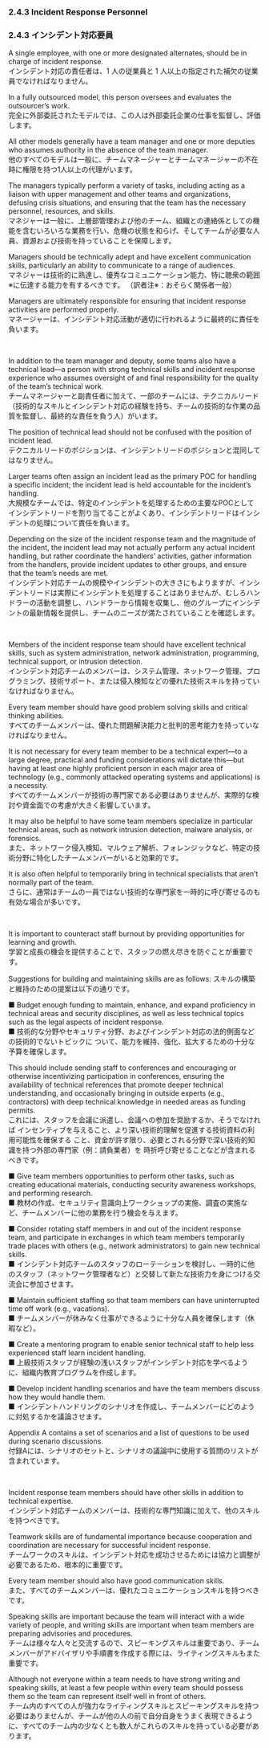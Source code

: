### 2.4.3 Incident Response Personnel 
### 2.4.3 インシデント対応要員  

A single employee, with one or more designated alternates, should be in charge of incident response.  
インシデント対応の責任者は、1 人の従業員と 1 人以上の指定された補欠の従業員でなければなりません。  

In a fully outsourced model, this person oversees and evaluates the outsourcer’s work.  
完全に外部委託されたモデルでは、この人は外部委託企業の仕事を監督し、評価します。  

All other models generally have a team manager and one or more deputies who assumes authority in the absence of the team manager.  
他のすべてのモデルは一般に、チームマネージャーとチームマネージャーの不在時に権限を持つ1人以上の代理がいます。   


The managers typically perform a variety of tasks, including acting as a liaison with upper management and other teams and organizations, defusing crisis situations, and ensuring that the team has the necessary personnel, resources, and skills.  
マネジャーは一般に、上層部管理および他のチーム、組織との連絡係としての機能を含むいろいろな業務を行い、危機の状態を和らげ、そしてチームが必要な人員、資源および技術を持っていることを保障します。   

Managers should be technically adept and have excellent communication skills, particularly an ability to communicate to a range of audiences.  
マネジャーは技術的に熟達し、優秀なコミュニケーション能力、特に聴衆の範囲※に伝達する能力を有するべきです。 
（訳者注※：おそらく関係者一般）  

Managers are ultimately responsible for ensuring that incident response activities are performed properly.  
マネージャーは、インシデント対応活動が適切に行われるように最終的に責任を負います。  

<br/>

In addition to the team manager and deputy, some teams also have a technical lead—a person with strong technical skills and incident response experience who assumes oversight of and final responsibility for the quality of the team’s technical work.  
チームマネージャーと副責任者に加えて、一部のチームには、テクニカルリード（技術的なスキルとインシデント対応の経験を持ち、チームの技術的な作業の品質を監督し、最終的な責任を負う人）がいます。  

The position of technical lead should not be confused with the position of incident lead.  
テクニカルリードのポジションは、インシデントリードのポジションと混同してはなりません。   

Larger teams often assign an incident lead as the primary POC for handling a specific incident; the incident lead is held accountable for the incident’s handling.  
大規模なチームでは、特定のインシデントを処理するための主要なPOCとしてインシデントリードを割り当てることがよくあり、インシデントリードはインシデントの処理について責任を負います。  

Depending on the size of the incident response team and the magnitude of the incident, the incident lead may not actually perform any actual incident handling, but rather coordinate the handlers’ activities, gather information from the handlers, provide incident updates to other groups, and ensure that the team’s needs are met.  
インシデント対応チームの規模やインシデントの大きさにもよりますが、インシデントリードは実際にインシデントを処理することはありませんが、むしろハンドラーの活動を調整し、ハンドラーから情報を収集し、他のグループにインシデントの最新情報を提供し、チームのニーズが満たされていることを確認します。  

<br/>

Members of the incident response team should have excellent technical skills, such as system administration, network administration, programming, technical support, or intrusion detection.  
インシデント対応チームのメンバーは、システム管理、ネットワーク管理、プログラミング、技術サポート、または侵入検知などの優れた技術スキルを持っていなければなりません。   

Every team member should have good problem solving skills and critical thinking abilities.  
すべてのチームメンバーは、優れた問題解決能力と批判的思考能力を持っていなければなりません。  

It is not necessary for every team member to be a technical expert—to a large degree, practical and funding considerations will dictate this—but having at least one highly proficient person in each major area of technology (e.g., commonly attacked operating systems and applications) is a necessity.  
すべてのチームメンバーが技術の専門家である必要はありませんが、実際的な検討や資金面での考慮が大きく影響しています。  

It may also be helpful to have some team members specialize in particular technical areas, such as network intrusion detection, malware analysis, or forensics.  
また、ネットワーク侵入検知、マルウェア解析、フォレンジックなど、特定の技術分野に特化したチームメンバーがいると効果的です。  


It is also often helpful to temporarily bring in technical specialists that aren’t normally part of the team.  
さらに、通常はチームの一員ではない技術的な専門家を一時的に呼び寄せるのも有効な場合が多いです。  

<br/>

It is important to counteract staff burnout by providing opportunities for learning and growth.  
学習と成長の機会を提供することで、スタッフの燃え尽きを防ぐことが重要です。  

Suggestions for building and maintaining skills are as follows: 
スキルの構築と維持のための提案は以下の通りです。  

■ Budget enough funding to maintain, enhance, and expand proficiency in technical areas and security disciplines, as well as less technical topics such as the legal aspects of incident response.  
■ 技術的な分野やセキュリティ分野、およびインシデント対応の法的側面などの技術的でないトピックに ついて、能力を維持、強化、拡大するための十分な予算を確保します。  

This should include sending staff to conferences and encouraging or otherwise incentivizing participation in conferences, ensuring the availability of technical references that promote deeper technical understanding, and occasionally bringing in outside experts (e.g., contractors) with deep technical knowledge in needed areas as funding permits.  
これには、スタッフを会議に派遣し、会議への参加を奨励するか、そうでなければ インセンティブを与えること、より深い技術的理解を促進する技術資料の利用可能性を確保する こと、資金が許す限り、必要とされる分野で深い技術的知識を持つ外部の専門家（例：請負業者）を 時折呼び寄せることなどが含まれるべきです。  


■ Give team members opportunities to perform other tasks, such as creating educational materials, conducting security awareness workshops, and performing research.  
■ 教材の作成、セキュリティ意識向上ワークショップの実施、調査の実施など、チームメンバーに他の業務を行う機会を与えます。  

■ Consider rotating staff members in and out of the incident response team, and participate in exchanges in which team members temporarily trade places with others (e.g., network administrators) to gain new technical skills.  
■ インシデント対応チームのスタッフのローテーションを検討し、一時的に他のスタッフ（ネットワーク管理者など）と交替して新たな技術力を身につける交流会に参加させます。  

■ Maintain sufficient staffing so that team members can have uninterrupted time off work (e.g., vacations).  
■ チームメンバーが休みなく仕事ができるように十分な人員を確保します（休暇など）。  


■ Create a mentoring program to enable senior technical staff to help less experienced staff learn incident handling.  
■ 上級技術スタッフが経験の浅いスタッフがインシデント対応を学べるように、組織内教育プログラムを作成します。 

■ Develop incident handling scenarios and have the team members discuss how they would handle them.  
■ インシデントハンドリングのシナリオを作成し、チームメンバーにどのように対処するかを議論させます。  

Appendix A contains a set of scenarios and a list of questions to be used during scenario discussions.  
付録Aには、シナリオのセットと、シナリオの議論中に使用する質問のリストが含まれています。  

<br/>

Incident response team members should have other skills in addition to technical expertise.  
インシデント対応チームのメンバーは、技術的な専門知識に加えて、他のスキルを持つべきです。  

Teamwork skills are of fundamental importance because cooperation and coordination are necessary for successful incident response.  
チームワークのスキルは、インシデント対応を成功させるためには協力と調整が必要であるため、根本的に重要です。  

Every team member should also have good communication skills.  
また、すべてのチームメンバーは、優れたコミュニケーションスキルを持つべきです。  

Speaking skills are important because the team will interact with a wide variety of people, and writing skills are important when team members are preparing advisories and procedures.  
チームは様々な人々と交流するので、スピーキングスキルは重要であり、チームメンバーがアドバイザリや手順書を作成する際には、ライティングスキルもまた重要です。  

Although not everyone within a team needs to have strong writing and speaking skills, at least a few people within every team should possess them so the team can represent itself well in front of others.  
チーム内のすべての人が強力なライティングスキルとスピーキングスキルを持つ必要はありませんが、チームが他の人の前で自分自身をうまく表現できるように、すべてのチーム内の少なくとも数人がこれらのスキルを持っている必要があります。  
